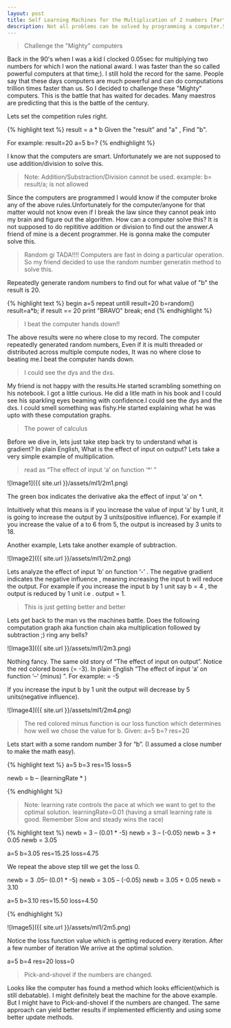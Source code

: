 ```yaml
---
layout: post
title: Self Learning Machines for the Multiplication of 2 numbers [Part 1]
description: Not all problems can be solved by programming a computer.Some problems require a computer to learn to solve by itself.
---
```


> Challenge the "Mighty" computers

Back in the 90's when I was a kid I clocked 0.05sec for multiplying two numbers for which I won the national award. I was faster than the so called powerful computers at that time;). I still hold the record for the same. People say that these days computers are much powerful and can do computations trillion times faster than us. So I decided to challenge these "Mighty" computers. This is the battle that has waited for decades. Many maestros are predicting that this is the battle of the century.

Lets set the competition rules right.

{% highlight text %}
result = a * b
Given the "result" and "a" , Find "b".

For example:
result=20
a=5
b=?
{% endhighlight %}

I know that the computers are smart. Unfortunately we are not supposed to use addition/division to solve this.

>Note: Addition/Substraction/Division cannot be used.
example:
   b= result/a; is not allowed

Since the computers are programmed I would know if the computer broke any of the above rules.Unfortunately for the computer/anyone for that matter would not know even if I break the law since they cannot peak into my brain and figure out the algorithm.
How can a computer solve this? It is not supposed to do repititive addition or division to find out the answer.A friend of mine is a decent programmer. He is gonna make the computer solve this.

>Random
gi
TADA!!!! Computers are fast in doing a particular operation. So my friend decided to use the random number generatin method to solve this.

Repeatedly generate random numbers to find out for what value of "b" the result is 20.

{% highlight text %}
begin
a=5
repeat untill result=20
    b=random()
    result=a*b;
    if result == 20
    print "BRAVO"
        break;
end
{% endhighlight %}

>I beat the computer hands down!!

The above results were no where close to my record. The computer repeatedly generated random numbers, Even if it is multi threaded or distributed across multiple compute nodes, It was no where close to beating me.I beat the computer hands down.


>I could see the dys and the dxs.

My friend is not happy with the results.He started scrambling something on his notebook. I got a little curious. He did a litle math in his book and I could see his sparkling eyes beaming with confidence.I could see the dys and the dxs. I could smell something was fishy.He started explaining what he was upto with these computation graphs.


> The power of calculus

Before we dive in, lets just take step back try to understand what is gradient? In plain English, What is the effect of input on output?
Lets take a very simple example of multiplication.

> read as “The effect of input ‘a’ on function ‘*‘ ”

![Image1]({{ site.url }}/assets/ml1/2m1.png)

The green box indicates the derivative aka the effect of input ‘a’ on *.

Intuitively what this means is if you increase the value of input ‘a’ by 1 unit, it is going to increase the output by 3 units(positive influence).
For example if you increase the value of a to 6 from 5, the output is increased by 3 units to 18.

Another example,
Lets take another example of subtraction.

![Image2]({{ site.url }}/assets/ml1/2m2.png)

Lets analyze the effect of input ‘b’ on function ‘-’ . The negative gradient indicates the negative influence , meaning increasing the input b will reduce the output.
For example if you increase the input b by 1 unit say b = 4 , the output is reduced by 1 unit i.e . output = 1.


>This is just getting better and better

Lets get back to the man vs the machines battle. Does the following computation graph aka function chain aka multiplication followed by subtraction ;)  ring any bells?


![Image3]({{ site.url }}/assets/ml1/2m3.png)

Nothing fancy. The same old story of “The effect of input on output”. Notice the red colored boxes (= -3). In plain English “The effect of input ‘a’ on function ‘–‘ (minus) ”.
 For example: = -5

If you increase the input b by 1 unit the output will decrease by 5 units(negative influence).

![Image4]({{ site.url }}/assets/ml1/2m4.png)

>The red colored minus function is our loss function which determines how well we chose the value for b.
Given: a=5   b=?   res=20

Lets start with a some random number 3 for “b”. (I assumed a close number to make the math easy).

{% highlight text %}
a=5
b=3
res=15
loss=5

newb = b – (learningRate * )

{% endhighlight %}

>Note: learning rate controls the pace at which we want to get to the optimal solution.
learningRate=0.01 (having a small learning rate is good. Remember Slow and steady wins the race)

{% highlight text %}
newb = 3 – (0.01 * -5)
newb = 3 – (-0.05)
newb = 3 + 0.05
newb = 3.05

a=5
b=3.05
res=15.25
loss=4.75

We repeat the above step till we get the loss 0.

newb = 3 .05– (0.01 * -5)
newb = 3.05 – (-0.05)
newb = 3.05 + 0.05
newb = 3.10

a=5
b=3.10
res=15.50
loss=4.50

{% endhighlight %}

![Image5]({{ site.url }}/assets/ml1/2m5.png)

Notice the loss function value which is getting reduced every iteration. After a few number of iteration We arrive at the optimal solution.

a=5
b=4
res=20
loss=0

> Pick-and-shovel if the numbers are changed.

Looks like the computer has found a method which looks efficient(which is still debatable). I might definitely beat the machine for the above example. But I might have to Pick-and-shovel if the numbers are changed. The same approach can yield better results if implemented efficiently and using some better update methods.
